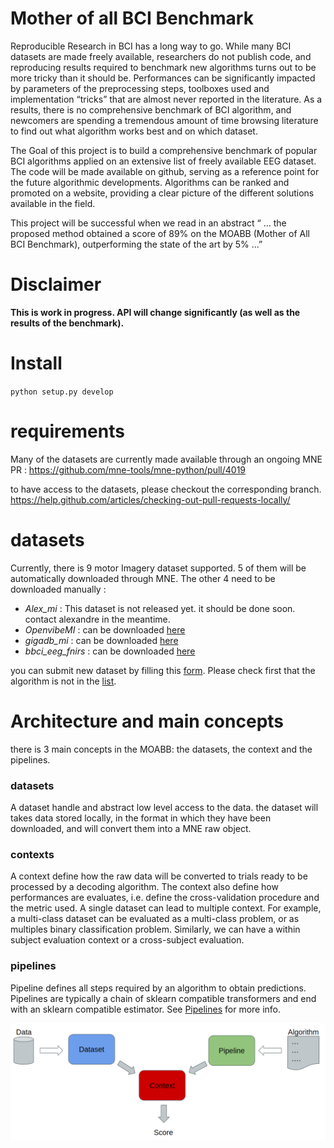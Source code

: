 # Mother of all BCI Benchmark

Reproducible Research in BCI has a long way to go. While many BCI datasets are made freely available, researchers do not publish code, and reproducing results required to benchmark new algorithms turns out to be more tricky than it should be. Performances can be significantly impacted by parameters of the preprocessing steps, toolboxes used and implementation “tricks” that are almost never reported in the literature. As a results, there is no comprehensive benchmark of BCI algorithm, and newcomers are spending a tremendous amount of time browsing literature to find out what algorithm works best and on which dataset.

The Goal of this project is to build a comprehensive benchmark of popular BCI algorithms applied on an extensive list of freely available EEG dataset. The code will be made available on github, serving as a reference point for the future algorithmic developments. Algorithms can be ranked and promoted on a website, providing a clear picture of the different solutions available in the field.

This project will be successful when we read in an abstract “ … the proposed method obtained a score of 89% on the MOABB (Mother of All BCI Benchmark), outperforming the state of the art by 5%  ...”

# Disclaimer

**This is work in progress. API will change significantly (as well as the results of the benchmark).**

# Install

`python setup.py develop`

# requirements

Many of the datasets are currently made available through an ongoing MNE PR : https://github.com/mne-tools/mne-python/pull/4019

to have access to the datasets, please checkout the corresponding branch.
https://help.github.com/articles/checking-out-pull-requests-locally/


# datasets

Currently, there is 9 motor Imagery dataset supported. 5 of them will be automatically downloaded through MNE.
The other 4 need to be downloaded manually :

- *Alex_mi* : This dataset is not released yet. it should be done soon. contact alexandre in the meantime.
- *OpenvibeMI* : can be downloaded [here](http://openvibe.inria.fr/datasets-downloads/)
- *gigadb_mi* : can be downloaded [here](ftp://climb.genomics.cn/pub/10.5524/100001_101000/100295/mat_data/)
- *bbci_eeg_fnirs* : can be downloaded [here](http://doc.ml.tu-berlin.de/hBCI/)

you can submit new dataset by filling this [form](https://docs.google.com/forms/d/e/1FAIpQLScxbpqK4omKsUs4tA2XpfeHJATo_SbYvT0hpxoeKDb5k_TZvQ/viewform). Please check first that the algorithm is not in the [list](https://docs.google.com/spreadsheets/d/1fQNFXGu1J1yJ9jFCer9EQQatjCPJWg7O-uCGF0Z4PiM/edit).  

# Architecture and main concepts

there is 3 main concepts in the MOABB: the datasets, the context and the pipelines.

### datasets

A dataset handle and abstract low level access to the data. the dataset will takes data stored locally, in the format in which they have been downloaded, and will convert them into a MNE raw object.

### contexts

A context define how the raw data will be converted to trials ready to be processed by a decoding algorithm. The context also define how performances are evaluates, i.e. define the cross-validation procedure and the metric used.
A single dataset can lead to multiple context. For example, a multi-class dataset can be evaluated as a multi-class problem, or as multiples binary classification problem. Similarly, we can have a within subject evaluation context or a cross-subject evaluation.

### pipelines

Pipeline defines all steps required by an algorithm to obtain predictions. Pipelines are typically a chain of sklearn compatible transformers and end with an sklearn compatible estimator.
See [Pipelines](http://scikit-learn.org/stable/modules/generated/sklearn.pipeline.Pipeline.html) for more info.

![archi](architecture.png)
